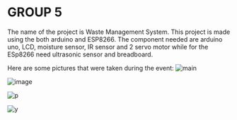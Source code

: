 # GROUP 5
The name of the project is Waste Management System.
This project is made using the both arduino and ESP8266.
The component needed are arduino uno, LCD, moisture sensor, IR sensor and 2 servo motor while for the ESp8266 need ultrasonic sensor and breadboard.

Here are some pictures that were taken during the event:
![main](https://github.com/fsdkumk/IoT-Smart-Street-Light-using-ESP8266/assets/141599942/9a3e68b3-38b3-4af5-b3e1-67cba6ed4b08)

![image](https://github.com/fsdkumk/IoT-Waste-Management-System-using-Arduino/assets/141599942/633770e6-5dd9-4914-9d68-a35bb1c1cb9c)

![p](https://github.com/fsdkumk/IoT-Waste-Management-System-using-Arduino/assets/141599942/0c8e1660-38a5-4b70-9244-83495397f2d5)

![y](https://github.com/fsdkumk/IoT-Waste-Management-System-using-Arduino/assets/141599942/94bf1561-473d-4903-8aa7-605265915490)

